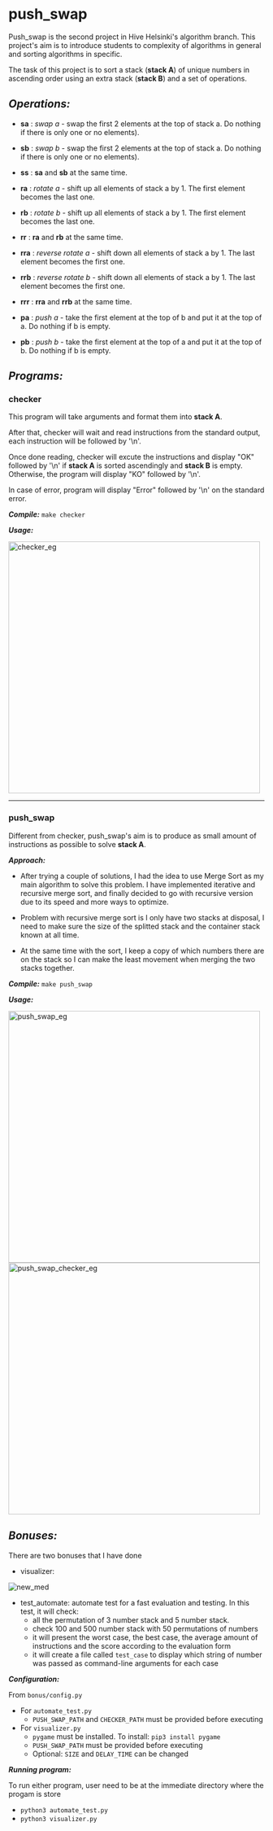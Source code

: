 # push_swap
Push_swap is the second project in Hive Helsinki's algorithm branch. This project's aim is to introduce students to complexity of algorithms in general and sorting algorithms in specific. 

The task of this project is to sort a stack (**stack A**) of unique numbers in ascending order using an extra stack (**stack B**) and a set of operations.

## *Operations:*

- **sa**  : *swap a* - swap the first 2 elements at the top of stack a. Do nothing if there
is only one or no elements).

- **sb**  : *swap b* - swap the first 2 elements at the top of stack a. Do nothing if there
is only one or no elements).

- **ss**  : **sa** and **sb** at the same time.

- **ra**  : *rotate a* - shift up all elements of stack a by 1. The first element becomes
the last one.

- **rb**  : *rotate b* - shift up all elements of stack a by 1. The first element becomes
the last one.

- **rr**  : **ra** and **rb** at the same time.

- **rra** : *reverse rotate a* - shift down all elements of stack a by 1. The last element
becomes the first one.

- **rrb** : *reverse rotate b* - shift down all elements of stack a by 1. The last element
becomes the first one.

- **rrr** : **rra** and **rrb** at the same time.

- **pa**  : *push a* - take the first element at the top of b and put it at the top of a. Do
nothing if b is empty.

- **pb**  : *push b* - take the first element at the top of a and put it at the top of b. Do
nothing if b is empty.

## *Programs:*

### checker
This program will take arguments and format them into **stack A**. 

After that, checker will wait and read instructions from the standard output, each instruction will be followed by '\n'. 

Once done reading, checker will excute the instructions and display "OK" followed by '\n' if **stack A** is sorted ascendingly and **stack B** is empty. Otherwise, the program will display "KO" followed by '\n'. 

In case of error, program will display "Error" followed by '\n' on the standard error.

***Compile:*** `make checker`

***Usage:*** 

<img width="495" alt="checker_eg" src="https://user-images.githubusercontent.com/25098095/189168118-4a549b08-ea7d-4713-ae94-2b0e0d81d962.png">

---

### push_swap

Different from checker, push_swap's aim is to produce as small amount of instructions as possible to solve **stack A**. 

***Approach:***

- After trying a couple of solutions, I had the idea to use Merge Sort as my main algorithm to solve this problem. I have implemented iterative and recursive merge sort, and finally decided to go with recursive version due to its speed and more ways to optimize.

- Problem with recursive merge sort is I only have two stacks at disposal, I need to make sure the size of the splitted stack and the container stack known at all time.

- At the same time with the sort, I keep a copy of which numbers there are on the stack so I can make the least movement when merging the two stacks together. 

***Compile:*** `make push_swap`

***Usage:***

<img width="495" alt="push_swap_eg" src="https://user-images.githubusercontent.com/25098095/189168183-d29505d4-e854-4265-b15c-8552eb7219ea.png">

<img width="495" alt="push_swap_checker_eg" src="https://user-images.githubusercontent.com/25098095/189168229-2ef8f400-d9cb-4413-abea-76c6edc5214e.png">


## *Bonuses:*
There are two bonuses that I have done
- visualizer:

![new_med](https://user-images.githubusercontent.com/25098095/189178593-5c9a4c3f-573b-43d2-82cd-139d081933c8.gif)




- test_automate: automate test for a fast evaluation and testing. In this test, it will check:
  -   all the permutation of 3 number stack and 5 number stack. 
  -   check 100 and 500 number stack with 50 permutations of numbers
  -   it will present the worst case, the best case, the average amount of instructions and the score according to the evaluation form
  -   it will create a file called `test_case` to display which string of number was passed as command-line arguments for each case

***Configuration:***

From `bonus/config.py`
- For `automate_test.py`
  - `PUSH_SWAP_PATH` and `CHECKER_PATH` must be provided before executing 
- For `visualizer.py`
  - `pygame` must be installed. To install: `pip3 install pygame`
  - `PUSH_SWAP_PATH` must be provided before executing 
  - Optional: `SIZE` and `DELAY_TIME` can be changed

***Running program:***

To run either program, user need to be at the immediate directory where the progam is store
- `python3 automate_test.py`
- `python3 visualizer.py`


